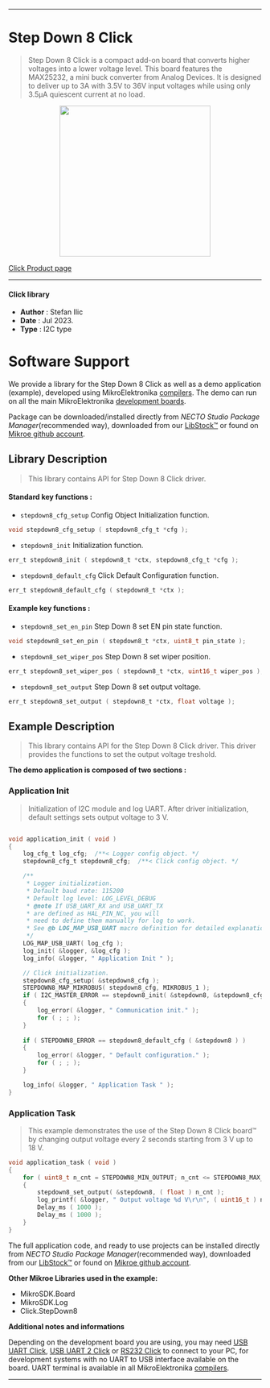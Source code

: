 
---
# Step Down 8 Click

> Step Down 8 Click is a compact add-on board that converts higher voltages into a lower voltage level. This board features the MAX25232, a mini buck converter from Analog Devices. It is designed to deliver up to 3A with 3.5V to 36V input voltages while using only 3.5μA quiescent current at no load.

<p align="center">
  <img src="https://download.mikroe.com/images/click_for_ide/stepdown8_click.png" height=300px>
</p>

[Click Product page](https://www.mikroe.com/step-down-8-click)

---


#### Click library

- **Author**        : Stefan Ilic
- **Date**          : Jul 2023.
- **Type**          : I2C type


# Software Support

We provide a library for the Step Down 8 Click
as well as a demo application (example), developed using MikroElektronika
[compilers](https://www.mikroe.com/necto-studio).
The demo can run on all the main MikroElektronika [development boards](https://www.mikroe.com/development-boards).

Package can be downloaded/installed directly from *NECTO Studio Package Manager*(recommended way), downloaded from our [LibStock&trade;](https://libstock.mikroe.com) or found on [Mikroe github account](https://github.com/MikroElektronika/mikrosdk_click_v2/tree/master/clicks).

## Library Description

> This library contains API for Step Down 8 Click driver.

#### Standard key functions :

- `stepdown8_cfg_setup` Config Object Initialization function.
```c
void stepdown8_cfg_setup ( stepdown8_cfg_t *cfg );
```

- `stepdown8_init` Initialization function.
```c
err_t stepdown8_init ( stepdown8_t *ctx, stepdown8_cfg_t *cfg );
```

- `stepdown8_default_cfg` Click Default Configuration function.
```c
err_t stepdown8_default_cfg ( stepdown8_t *ctx );
```

#### Example key functions :

- `stepdown8_set_en_pin` Step Down 8 set EN pin state function.
```c
void stepdown8_set_en_pin ( stepdown8_t *ctx, uint8_t pin_state );
```

- `stepdown8_set_wiper_pos` Step Down 8 set wiper position.
```c
err_t stepdown8_set_wiper_pos ( stepdown8_t *ctx, uint16_t wiper_pos );
```

- `stepdown8_set_output` Step Down 8 set output voltage.
```c
err_t stepdown8_set_output ( stepdown8_t *ctx, float voltage );
```

## Example Description

> This library contains API for the Step Down 8 Click driver.
  This driver provides the functions to set the output voltage treshold.

**The demo application is composed of two sections :**

### Application Init

> Initialization of I2C module and log UART.
  After driver initialization, default settings sets output voltage to 3 V.

```c

void application_init ( void ) 
{
    log_cfg_t log_cfg;  /**< Logger config object. */
    stepdown8_cfg_t stepdown8_cfg;  /**< Click config object. */

    /** 
     * Logger initialization.
     * Default baud rate: 115200
     * Default log level: LOG_LEVEL_DEBUG
     * @note If USB_UART_RX and USB_UART_TX 
     * are defined as HAL_PIN_NC, you will 
     * need to define them manually for log to work. 
     * See @b LOG_MAP_USB_UART macro definition for detailed explanation.
     */
    LOG_MAP_USB_UART( log_cfg );
    log_init( &logger, &log_cfg );
    log_info( &logger, " Application Init " );

    // Click initialization.
    stepdown8_cfg_setup( &stepdown8_cfg );
    STEPDOWN8_MAP_MIKROBUS( stepdown8_cfg, MIKROBUS_1 );
    if ( I2C_MASTER_ERROR == stepdown8_init( &stepdown8, &stepdown8_cfg ) ) 
    {
        log_error( &logger, " Communication init." );
        for ( ; ; );
    }
    
    if ( STEPDOWN8_ERROR == stepdown8_default_cfg ( &stepdown8 ) )
    {
        log_error( &logger, " Default configuration." );
        for ( ; ; );
    }

    log_info( &logger, " Application Task " );
}

```

### Application Task

> This example demonstrates the use of the Step Down 8 Click board™ by changing 
  output voltage every 2 seconds starting from 3 V up to 18 V.

```c
void application_task ( void ) 
{
    for ( uint8_t n_cnt = STEPDOWN8_MIN_OUTPUT; n_cnt <= STEPDOWN8_MAX_OUTPUT; n_cnt++ )
    {
        stepdown8_set_output( &stepdown8, ( float ) n_cnt );
        log_printf( &logger, " Output voltage %d V\r\n", ( uint16_t ) n_cnt );
        Delay_ms ( 1000 );
        Delay_ms ( 1000 );
    }
}

```

The full application code, and ready to use projects can be installed directly from *NECTO Studio Package Manager*(recommended way), downloaded from our [LibStock&trade;](https://libstock.mikroe.com) or found on [Mikroe github account](https://github.com/MikroElektronika/mikrosdk_click_v2/tree/master/clicks).

**Other Mikroe Libraries used in the example:**

- MikroSDK.Board
- MikroSDK.Log
- Click.StepDown8

**Additional notes and informations**

Depending on the development board you are using, you may need
[USB UART Click](https://www.mikroe.com/usb-uart-click),
[USB UART 2 Click](https://www.mikroe.com/usb-uart-2-click) or
[RS232 Click](https://www.mikroe.com/rs232-click) to connect to your PC, for
development systems with no UART to USB interface available on the board. UART
terminal is available in all MikroElektronika
[compilers](https://shop.mikroe.com/compilers).

---